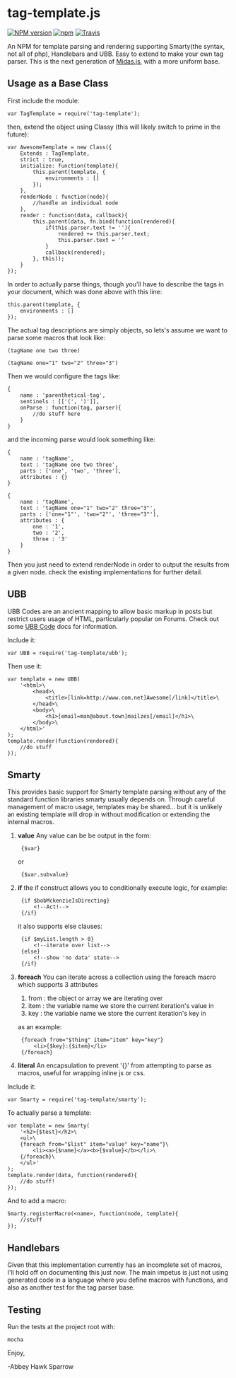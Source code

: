 tag-template.js
==============

[![NPM version](https://img.shields.io/npm/v/tag-template.svg)]()
[![npm](https://img.shields.io/npm/dt/tag-template.svg)]()
[![Travis](https://img.shields.io/travis/khrome/tag-template.svg)]()

An NPM for template parsing and rendering supporting Smarty(the syntax, not all of php), Handlebars and UBB. Easy to extend to make your own tag parser. This is the next generation of [Midas.js](http://mootools.net/forge/p/midas), with a more uniform base.

Usage as a Base Class
---------------------
First include the module:

    var TagTemplate = require('tag-template');

then, extend the object using Classy (this will likely switch to prime in the future):

    var AwesomeTemplate = new Class({
        Extends : TagTemplate,
        strict : true,
        initialize: function(template){
            this.parent(template, {
                environments : []
            });
        },
        renderNode : function(node){
            //handle an individual node
        },
        render : function(data, callback){
            this.parent(data, fn.bind(function(rendered){
                if(this.parser.text != ''){
                    rendered += this.parser.text;
                    this.parser.text = ''
                }
                callback(rendered);
            }, this));
        }
    });

In order to actually parse things, though you'll have to describe the tags in your document, which was done above with this line:

    this.parent(template, {
        environments : []
    });
    
The actual tag descriptions are simply objects, so lets's assume we want to parse some macros that look like:

    (tagName one two three)

    (tagName one="1" two="2" three="3")
    
Then we would configure the tags like:

    {
        name : 'parenthetical-tag',
        sentinels : [['(', ')']],
        onParse : function(tag, parser){
            //do stuff here
        }
    }
    
and the incoming parse would look something like:

    {
        name : 'tagName',
        text : 'tagName one two three',
        parts : ['one', 'two', 'three'],
        attributes : {}
    }
    
    {
        name : 'tagName',
        text : 'tagName one="1" two="2" three="3"',
        parts : ['one="1"', 'two="2"', 'three="3"'],
        attributes : {
            one : '1',
            two : '2',
            three : '3'
        }
    }
    
Then you just need to extend renderNode in order to output the results from a given node. check the existing implementations for further detail.
    
UBB
---
UBB Codes are an ancient mapping to allow basic markup in posts but restrict users usage of HTML, particularly popular on Forums. Check out some [UBB Code](http://www.freebok.net/help/ubbcode.html) docs for information.

Include it:

    var UBB = require('tag-template/ubb');
    
Then use it:

    var template = new UBB(
        '<html>\
            <head>\
                <title>[link=http://www.com.net]Awesome[/link]</title>\
            </head>\
            <body>\
                <h1>[email=man@about.town]mailzes[/email]</h1>\
            </body>\
        </html>'
    );
    template.render(function(rendered){
        //do stuff
    });

Smarty
------

This provides basic support for Smarty template parsing without any of the standard function libraries smarty usually depends on. Through careful management of macro usage, templates may be shared... but it is unlikely an existing template will drop in without modification or extending the internal macros.
        
1. **value**
    Any value can be be output in the form:
        
        {$var}
        
    or
        
        {$var.subvalue}
        
2. **if**
    the if construct allows you to conditionally execute logic, for example:
            
        {if $bobMckenzieIsDirecting}
            <!--Act!-->
        {/if}
            
    it also supports else clauses:
            
        {if $myList.length > 0}
            <!--iterate over list-->
        {else}
            <!--show 'no data' state-->
        {/if}
3. **foreach**
    You can iterate across a collection using the foreach macro which supports 3 attributes
    1. from : the object or array we are iterating over
    2. item : the variable name we store the current iteration's value in
    3. key : the variable name we store the current iteration's key in
    
    as an example:

        {foreach from="$thing" item="item" key="key"}
            <li>{$key}:{$item}</li>
        {/foreach}
4. **literal**
    An encapsulation to prevent '{}' from attempting to parse as macros, useful for wrapping inline js or css.

Include it:

    var Smarty = require('tag-template/smarty');

To actually parse a template:

    var template = new Smarty(
        '<h2>{$test}</h2>\
        <ul>\
        {foreach from="$list" item="value" key="name"}\
            <li><a>{$name}</a><b>{$value}</b></li>\
        {/foreach}\
        </ul>'
    );
    template.render(data, function(rendered){
        //do stuff!
    });
    
And to add a macro:

    Smarty.registerMacro(<name>, function(node, template){
        //stuff
    });
    
Handlebars
----------
Given that this implementation currently has an incomplete set of macros, I'll hold off on documenting this just now. The main impetus is just not using generated code in a language where you define macros with functions, and also as another test for the tag parser base.
    

Testing
-------

Run the tests at the project root with:

    mocha

Enjoy,

-Abbey Hawk Sparrow